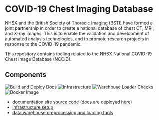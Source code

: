 # COVID-19 Chest Imaging Database

[NHSX](https://www.nhsx.nhs.uk/) and the [British Society of Thoracic Imaging (BSTI)](https://www.bsti.org.uk/)
have formed a joint partnership in order to create a national database of chest CT, MRI, and X-ray images.
This is to enable the validation and development of automated analysis technologies, and to promote research
projects in response to the COVID-19 pandemic.

This repository contains tooling related to the NHSX National COVID-19 Chest Image Database (NCCID).

## Components

![Build and Deploy Docs](https://github.com/nhsx/covid-chest-imaging-database/workflows/Build%20and%20Deploy%20Docs/badge.svg)
![Infrastructure](https://github.com/nhsx/covid-chest-imaging-database/workflows/Infrastructure/badge.svg)
![Warehouse Loader Checks](https://github.com/nhsx/covid-chest-imaging-database/workflows/Warehouse%20Loader%20Checks/badge.svg)
![Docker Image](https://github.com/nhsx/covid-chest-imaging-database/workflows/Docker%20Image/badge.svg)

* [documentation site source code](docs) (docs are deployed [here](https://nhsx.github.io/covid-chest-imaging-database/))
* [infrastructure setup](infrastructure)
* [data warehouse preprocessing and loading tools](warehouse-loader)
